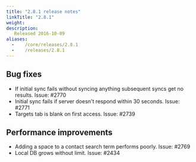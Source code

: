 ```yaml
---
title: "2.8.1 release notes"
linkTitle: "2.8.1"
weight:
description:
   Released 2016-10-09
aliases:
  -    /core/releases/2.8.1
  -    /releases/2.8.1
---
```


## Bug fixes

- If initial sync fails without syncing anything subsequent syncs get no results. Issue: #2770
- Initial sync fails if server doesn't respond within 30 seconds. Issue: #2771
- Targets tab is blank on first access. Issue: #2739

## Performance improvements

- Adding a space to a contact search term performs poorly. Issue: #2769
- Local DB grows without limit. Issue: #2434
